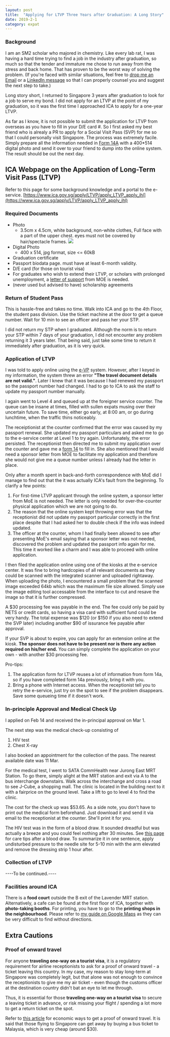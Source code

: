 ```yaml
---
layout: post
title:  "Applying for LTVP Three Years after Graduation: A Long Story"
date: 2019-2-1
category: expat
---
```

### Background
I am an SM2 scholar who majored in chemistry. Like every lab rat, I was having a hard time trying to find a job in the industry after graduation, so much so that the tender and immature me chose to run away from the stress and back home. That has proven to be the worst way of solving the problem. (If you're faced with similar situations, feel free to [drop me an Email](mailto:yliu9055@gmail.com?subject=Enquiry%20on%20Fulfilment%20of%20Bond%20Obligations) or a [LinkedIn message](https://www.linkedin.com/in/yang-liu-643599175/) so that I can properly counsel you and suggest the next step to take.)

Long story short, I returned to Singapore 3 years after graduation to look for a job to serve my bond. I did not apply for an LTVP at the point of my graduation, so it was the first time I approached ICA to apply for a one-year LTVP. 

As far as I know, it is not possible to submit the application for LTVP from overseas as you have to fill in your D/E card #. So I first asked my best friend who is alrealy a PR to apply for a Social Visit Pass (SVP) for me so that I could personally visit Singapore. The process was extremely facile. Simply prepare all the information needed in [Form 14A](https://www.ica.gov.sg/docs/default-source/ica/forms/form14a.pdf) with a 400*514 digital photo and send it over to your friend to dump into the online system. The result should be out the next day. 

## ICA Webpage on the Application of Long-Term Visit Pass (LTVP)
Refer to this page for some background knowledge and a portal to the e-service.
[https://www.ica.gov.sg/apply/LTVP/apply_LTVP_apply_ihl](https://www.ica.gov.sg/apply/LTVP/apply_LTVP_apply_ihl)

### Required Documents
* Photo
  * 3.5cm x 4.5cm, white background, non-white clothes, Full face with a part of the upper chest. eyes must not be covered by hair/spectacle frames. 
  ![](/organizedchaos/public/portrait.png)
* Digital Photo
  * 400 x 514, jpg format, size <= 60kB
* Graduation certificate
* Passport biodata page. must have at least 6-month validity.
* D/E card (for those on tourist visa)
* For graduates who wish to extend their LTVP, or scholars with prolonged unemployment, a [letter of support](https://tgonline.moe.gov.sg/docs/F-UnemploymentAndLTVP%20Extension.pdf) from MOE is needed.
* (never used but advised to have) scholarship agreements

### Return of Student Pass
This is hassle-free and takes no time. Walk into ICA and go to the 4th Floor, the student pass division. Use the ticket machine at the door to get a queue number. Wait for 10 min to see an officer and pass her your STP.

I did not return my STP when I graduated. Although the norm is to return your STP within 7 days of your graduation, I did not encounter any problem returning it 3 years later. That being said, just take some time to return it immediately after graduation, as it is very quick.

### Application of LTVP
I was told to apply online using the [e-VP](https://eservices.ica.gov.sg/esvclandingpage/evp) system. However, after I keyed in my information, the system threw an error __"The travel document details are not valid."__. Later I knew that it was because I had renewed my passport so the passport number had changed. I had to go to ICA to ask the staff to update my passport number manually.

I again went to Level 4 and queued up at the foreigner service counter. The queue can be insane at times, filled with sullen expats musing over their uncertain future. To save time, either go early, at 8:00 am, or go during lunchtime, when the traffic thins noticeably.

The receiptionist at the counter confirmed that the error was caused by my passport renewal. She updated my passport particulars and asked me to go to the e-service center at Level 1 to try again. Unfortunately, the error persisted. The receptionist then directed me to submit my application over the counter and gave me a [form 14](https://www.ica.gov.sg/cms/files/forms/Form14.pdf) to fill in. She also mentioned that I would need a sponsor letter from MOE to facilitate my application and therefore she would not give me a queue number unless I already had the letter in place.

Only after a month spent in back-and-forth correspondence with MoE did I manage to find out that the it was actually ICA's fault from the beginning. To clarify a few points:
1. For first-time LTVP applicant through the online system, a sponsor letter from MoE is not needed. The letter is only needed for over-the-counter physical application which we are not going to do.
2. The reason that the online system kept throwing error was that the receptionist did not update my passport particular correctly in the first place despite that I had asked her to double check if the info was indeed updated.
3. The officer at the counter, whom I had finally been allowed to see after presenting MoE's email saying that a sponsor letter was not needed, discovered the problem and updated the passport info again for me. This time it worked like a charm and I was able to proceed with online application.

I then filed the application online using one of the kiosks at the e-service center. It was fine to bring hardcopies of all relevant documents as they could be scanned with the integrated scanner and uploaded rightaway. When uploading the photo, I encountered a small problem that the scanned image exceeded 64kb which was the maximum file size allowed. Simply use the image editing tool accessable from the interface to cut and resave the image so that it is further compressed.

A $30 processing fee was payable in the end. The fee could only be paid by NETS or credit cards, so having a visa card with sufficient fund could be very handy. The total expense was $120 (or $150 if you also need to extend the SVP later) including another $90 of issurance fee payable after approval.

If your SVP is about to expire, you can apply for an extension online at the kiosk. __The sponsor does not have to be present nor is there any action required on his/her end.__ You can simply complete the application on your own - with another $30 processing fee.

Pro-tips: 
1. The application form for LTVP reuses a lot of information from form 14a, so if you have completed form 14a previously, bring it with you. 
2. Bring a phone with Internet access. When the receptionist tell you to retry the e-service, just try on the spot to see if the problem disappears. Save some queueing time if it doesn't work.


### In-principle Approval and Medical Check Up
I applied on Feb 14 and received the in-principal approval on Mar 1. 

The next step was the medical check-up consisting of
1. HIV test
2. Chest X-ray

I also booked an appointment for the collection of the pass. The nearest available date was 11 Mar.

For the medical test, I went to SATA CommHealth near Jurong East MRT Station. To go there, simply alight at the MRT station and exit via A to the bus interchange downstairs. Walk across the interchange and cross a road to see J-Cube, a shopping mall. The clinic is located in the building next to it with a fairprice on the ground level. Take a lift to go to level 4 to find the clinic.

The cost for the check up was $53.65. As a side note, you don't have to print out the medical form beforehand. Just download it and send it via email to the receptionist at the counter. She'll print it for you.

The HIV test was in the form of a blood draw. It sounded dreadful but was actually a breeze and you could feel nothing after 30 minutes. See [this page](https://healthunlocked.com/cllsupport/posts/132783026/care-tips-after-your-blood-test) for care tips after a blood draw. To summarize it in one sentence, apply undisturbed pressure to the needle site for 5-10 min with the arm elevated and remove the dressing strip 1 hour after.


### Collection of LTVP
----To be continued.----

### Facilities around ICA
There is a **food court** outside the B exit of the Lavender MRT station. Alternatively, a cafe can be found at the first floor of ICA, together with **photo-taking booths**. For printing, you have to go to the **printing shops in the neighbourhood**. Please refer to [my guide on Google Maps](https://goo.gl/maps/484idruqves) as they can be very difficult to find without directions.

## Extra Cautions
### Proof of onward travel
For anyone __traveling one-way on a tourist visa__, it is a regulatory requirement for airline receptionists to ask for a proof of onward travel - a ticket leaving this country. In my case, my reason to stay long-term at Singapore was completely legit, but that alone was not enough to convince the receptionists to give me my air ticket - even though the customs officer at the destination country didn't bat an eye to let me through. 

Thus, it is essential for those __traveling one-way on a tourist visa__ to secure a leaving ticket in advance, or risk missing your flight / spending a lot more to get a return ticket on the spot.

Refer to [this article](https://expertvagabond.com/proof-of-onward-travel/) for economic ways to get a proof of onward travel. It is said that those flying to Singapore can get away by buying a bus ticket to Malaysia, which is very cheap (around $30).
